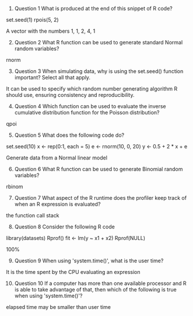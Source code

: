 1. Question 1
What is produced at the end of this snippet of R code?

set.seed(1)
rpois(5, 2)

A vector with the numbers 1, 1, 2, 4, 1

2. Question 2
What R function can be used to generate standard Normal random variables?

rnorm

3. Question 3
When simulating data, why is using the set.seed() function important? Select all that apply.

It can be used to specify which random number generating algorithm R should use, ensuring consistency and reproducibility.

4. Question 4
Which function can be used to evaluate the inverse cumulative distribution function for the Poisson distribution?

qpoi

5. Question 5
What does the following code do?

set.seed(10)
x <- rep(0:1, each = 5)
e <- rnorm(10, 0, 20)
y <- 0.5 + 2 * x + e

Generate data from a Normal linear model

6. Question 6
What R function can be used to generate Binomial random variables?

rbinom

7. Question 7
What aspect of the R runtime does the profiler keep track of when an R expression is evaluated?

the function call stack

8. Question 8
Consider the following R code

library(datasets)
Rprof()
fit <- lm(y ~ x1 + x2)
Rprof(NULL)

100%

9. Question 9
When using 'system.time()', what is the user time?

It is the time spent by the CPU evaluating an expression

10. Question 10
If a computer has more than one available processor and R is able to take advantage of that, then which of the following is true when using 'system.time()'?

elapsed time may be smaller than user time
